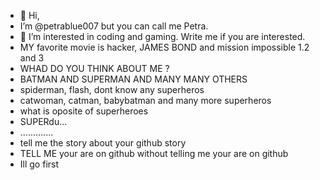 - 👋 Hi,
- I’m @petrablue007 but you can call me Petra. 
- 👀 I’m interested in coding and gaming. Write me if you are interested.
- MY favorite movie is hacker, JAMES BOND and mission impossible 1.2 and 3
- WHAD DO YOU THINK ABOUT ME ?
- BATMAN AND SUPERMAN AND MANY MANY OTHERS
- spiderman, flash, dont know any superheros
- catwoman, catman, babybatman and many more superheros
- what is oposite of superheroes
- SUPERdu...
- .............
- tell me the story about your github story
- TELL ME your are on github without telling me your are on github
- Ill go first
